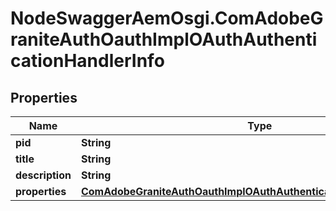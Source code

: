 # NodeSwaggerAemOsgi.ComAdobeGraniteAuthOauthImplOAuthAuthenticationHandlerInfo

## Properties
Name | Type | Description | Notes
------------ | ------------- | ------------- | -------------
**pid** | **String** |  | [optional] 
**title** | **String** |  | [optional] 
**description** | **String** |  | [optional] 
**properties** | [**ComAdobeGraniteAuthOauthImplOAuthAuthenticationHandlerProperties**](ComAdobeGraniteAuthOauthImplOAuthAuthenticationHandlerProperties.md) |  | [optional] 


